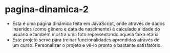 # pagina-dinamica-2
- Esta é uma página dinâmica feita em JavaScript, onde através de dados inseridos (como gênero e data de nascimento) é calculado a idade do usuário e também mostra uma foto representando aquela faixa etária.
- Este projeto serve para treinar funcionalidades aprendidas através de um curso. Personalizar o projeto e vê-lo pronto é bastante satisfatório.
